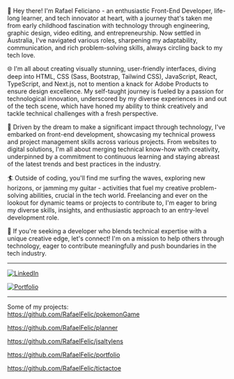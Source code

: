 👋 Hey there! I'm Rafael Feliciano - an enthusiastic Front-End Developer, life-long learner, and tech innovator at heart, with a journey that's taken me from early childhood fascination with technology through engineering, graphic design, video editing, and entrepreneurship. Now settled in Australia, I've navigated various roles, sharpening my adaptability, communication, and rich problem-solving skills, always circling back to my tech love.

🌐 I'm all about creating visually stunning, user-friendly interfaces, diving deep into HTML, CSS (Sass, Bootstrap, Tailwind CSS), JavaScript, React, TypeScript, and Next.js, not to mention a knack for Adobe Products to ensure design excellence. My self-taught journey is fueled by a passion for technological innovation, underscored by my diverse experiences in and out of the tech scene, which have honed my ability to think creatively and tackle technical challenges with a fresh perspective.

🚀 Driven by the dream to make a significant impact through technology, I've embarked on front-end development, showcasing my technical prowess and project management skills across various projects. From websites to digital solutions, I'm all about merging technical know-how with creativity, underpinned by a commitment to continuous learning and staying abreast of the latest trends and best practices in the industry.

🏄 Outside of coding, you'll find me surfing the waves, exploring new horizons, or jamming my guitar - activities that fuel my creative problem-solving abilities, crucial in the tech world. Freelancing and ever on the lookout for dynamic teams or projects to contribute to, I'm eager to bring my diverse skills, insights, and enthusiastic approach to an entry-level development role.

🌟 If you're seeking a developer who blends technical expertise with a unique creative edge, let's connect! I'm on a mission to help others through technology, eager to contribute meaningfully and push boundaries in the tech industry.

---

[![LinkedIn](https://img.shields.io/badge/LinkedIn-Connect-blue?style=flat&logo=LinkedIn)](https://www.linkedin.com/in/rafaelfelic)

[![Portfolio](https://img.shields.io/badge/PORTFOLIO-darkgreen)](https://rafafportfolio.vercel.app/)

---

Some of my projects:<br>
https://github.com/RafaelFelic/pokemonGame

https://github.com/RafaelFelic/planner

https://github.com/RafaelFelic/jsaltylens

https://github.com/RafaelFelic/portfolio

https://github.com/RafaelFelic/tictactoe

<!---
RafaelFelic/RafaelFelic is a ✨ special ✨ repository because its `README.md` (this file) appears on your GitHub profile.
You can click the Preview link to take a look at your changes.
--->
